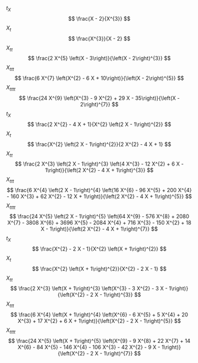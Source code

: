 $t_{X}$
$$ \frac{X - 2}{X^{3}} $$
$X_{t}$
$$ \frac{X^{3}}{X - 2} $$
$X_{tt}$
$$ \frac{2 X^{5} \left(X - 3\right)}{\left(X - 2\right)^{3}} $$
$X_{ttt}$
$$ \frac{6 X^{7} \left(X^{2} - 6 X + 10\right)}{\left(X - 2\right)^{5}} $$
$X_{tttt}$
$$ \frac{24 X^{9} \left(X^{3} - 9 X^{2} + 29 X - 35\right)}{\left(X - 2\right)^{7}} $$
$t_{X}$
$$ \frac{2 X^{2} - 4 X + 1}{X^{2} \left(2 X - 1\right)^{2}} $$
$X_{t}$
$$ \frac{X^{2} \left(2 X - 1\right)^{2}}{2 X^{2} - 4 X + 1} $$
$X_{tt}$
$$ \frac{2 X^{3} \left(2 X - 1\right)^{3} \left(4 X^{3} - 12 X^{2} + 6 X - 1\right)}{\left(2 X^{2} - 4 X + 1\right)^{3}} $$
$X_{ttt}$
$$ \frac{6 X^{4} \left(2 X - 1\right)^{4} \left(16 X^{6} - 96 X^{5} + 200 X^{4} - 160 X^{3} + 62 X^{2} - 12 X + 1\right)}{\left(2 X^{2} - 4 X + 1\right)^{5}} $$
$X_{tttt}$
$$ \frac{24 X^{5} \left(2 X - 1\right)^{5} \left(64 X^{9} - 576 X^{8} + 2080 X^{7} - 3808 X^{6} + 3696 X^{5} - 2084 X^{4} + 716 X^{3} - 150 X^{2} + 18 X - 1\right)}{\left(2 X^{2} - 4 X + 1\right)^{7}} $$
$t_{X}$
$$ \frac{X^{2} - 2 X - 1}{X^{2} \left(X + 1\right)^{2}} $$
$X_{t}$
$$ \frac{X^{2} \left(X + 1\right)^{2}}{X^{2} - 2 X - 1} $$
$X_{tt}$
$$ \frac{2 X^{3} \left(X + 1\right)^{3} \left(X^{3} - 3 X^{2} - 3 X - 1\right)}{\left(X^{2} - 2 X - 1\right)^{3}} $$
$X_{ttt}$
$$ \frac{6 X^{4} \left(X + 1\right)^{4} \left(X^{6} - 6 X^{5} + 5 X^{4} + 20 X^{3} + 17 X^{2} + 6 X + 1\right)}{\left(X^{2} - 2 X - 1\right)^{5}} $$
$X_{tttt}$
$$ \frac{24 X^{5} \left(X + 1\right)^{5} \left(X^{9} - 9 X^{8} + 22 X^{7} + 14 X^{6} - 84 X^{5} - 146 X^{4} - 106 X^{3} - 42 X^{2} - 9 X - 1\right)}{\left(X^{2} - 2 X - 1\right)^{7}} $$
